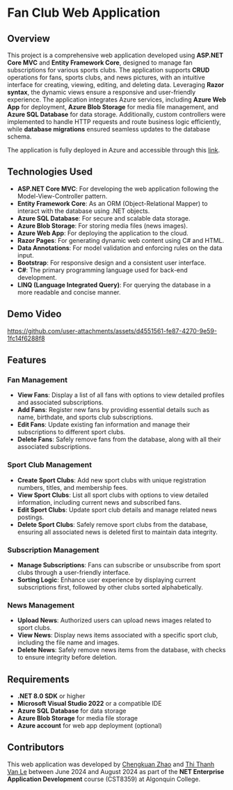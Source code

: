 # Fan Club Web Application

## Overview

This project is a comprehensive web application developed using **ASP.NET Core MVC** and **Entity Framework Core**, designed to manage fan subscriptions for various sports clubs. The application supports **CRUD** operations for fans, sports clubs, and news pictures, with an intuitive interface for creating, viewing, editing, and deleting data. Leveraging **Razor syntax**, the dynamic views ensure a responsive and user-friendly experience. The application integrates Azure services, including **Azure Web App** for deployment, **Azure Blob Storage** for media file management, and **Azure SQL Database** for data storage. Additionally, custom controllers were implemented to handle HTTP requests and route business logic efficiently, while **database migrations** ensured seamless updates to the database schema.

The application is fully deployed in Azure and accessible through this [link](https://chengkuanassg2-hcenbtb4gjdjg0gs.canadacentral-01.azurewebsites.net/).

## Technologies Used

- **ASP.NET Core MVC**: For developing the web application following the Model-View-Controller pattern.
- **Entity Framework Core**: As an ORM (Object-Relational Mapper) to interact with the database using .NET objects.
- **Azure SQL Database**: For secure and scalable data storage.
- **Azure Blob Storage**: For storing media files (news images).
- **Azure Web App**: For deploying the application to the cloud.
- **Razor Pages**: For generating dynamic web content using C# and HTML.
- **Data Annotations**: For model validation and enforcing rules on the data input.
- **Bootstrap**: For responsive design and a consistent user interface.
- **C#**: The primary programming language used for back-end development.
- **LINQ (Language Integrated Query)**: For querying the database in a more readable and concise manner.

## Demo Video



https://github.com/user-attachments/assets/d4551561-fe87-4270-9e59-1fc14f6288f8



## Features

### Fan Management
- **View Fans**: Display a list of all fans with options to view detailed profiles and associated subscriptions.
- **Add Fans**: Register new fans by providing essential details such as name, birthdate, and sports club subscriptions.
- **Edit Fans**: Update existing fan information and manage their subscriptions to different sport clubs.
- **Delete Fans**: Safely remove fans from the database, along with all their associated subscriptions.

### Sport Club Management
- **Create Sport Clubs**: Add new sport clubs with unique registration numbers, titles, and membership fees.
- **View Sport Clubs**: List all sport clubs with options to view detailed information, including current news and subscribed fans.
- **Edit Sport Clubs**: Update sport club details and manage related news postings.
- **Delete Sport Clubs**: Safely remove sport clubs from the database, ensuring all associated news is deleted first to maintain data integrity.

### Subscription Management
- **Manage Subscriptions**: Fans can subscribe or unsubscribe from sport clubs through a user-friendly interface.
- **Sorting Logic**: Enhance user experience by displaying current subscriptions first, followed by other clubs sorted alphabetically.

### News Management
- **Upload News**: Authorized users can upload news images related to sport clubs.
- **View News**: Display news items associated with a specific sport club, including the file name and images.
- **Delete News**: Safely remove news items from the database, with checks to ensure integrity before deletion.


## Requirements

- **.NET 8.0 SDK** or higher
- **Microsoft Visual Studio 2022** or a compatible IDE
- **Azure SQL Database** for data storage
- **Azure Blob Storage** for media file storage
- **Azure account** for web app deployment (optional)

## Contributors

This web application was developed by [Chengkuan Zhao](https://github.com/chengkuanz) and [Thi Thanh Van Le](https://github.com/Le-Vivian) between June 2024 and August 2024 as part of the **NET Enterprise Application Development** course (CST8359) at Algonquin College.
